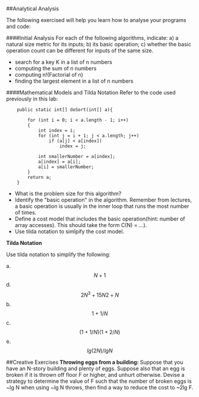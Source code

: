 <script type="text/javascript" src="http://cdn.mathjax.org/mathjax/latest/MathJax.js?config=default"></script>

##Analytical Analysis

The following exercised will help you learn how to analyse your programs and code:

####Initial Analysis
For each of the following algorithms, indicate:
a) a natural size metric for its inputs;
b) its basic operation;
c) whether the basic operation count can be different for inputs of the same size.

- search for a key K in a list of n numbers
- computing the sum of n numbers
- computing n!(Factorial of n)
- finding the largest element in a list of n numbers

####Mathematical Models and Tilda Notation
Refer to the code used previously in this lab:
~~~
	public static int[] doSort(int[] a){

        for (int i = 0; i < a.length - 1; i++)
        {
            int index = i;
            for (int j = i + 1; j < a.length; j++)
                if (a[j] < a[index])
                    index = j;

            int smallerNumber = a[index];
            a[index] = a[i];
            a[i] = smallerNumber;
        }
        return a;
    }
~~~
- What is the problem size for this algorithm?
- Identify the "basic operation" in the algorithm. Remember from lectures, a basic operation is usually in the inner loop that runs the most number of times.
- Define a cost model that includes the basic operation(hint: number of array accesses). This should take the form C(N) = ...).
- Use tilda notation to simlpify the cost model.

**Tilda Notation**

Use tilda notation to simplify the following:

a. $$N + 1$$
d. $$2N^3  + 15 N 2 + N$$
b. $$1 + 1/N$$
c. $$(1 + 1/N )(1 + 2/N )$$
e. $$lg(2N )/lg N$$

##Creative Exercises
**Throwing eggs from a building:** Suppose that you have an N-story building and
plenty of eggs. Suppose also that an egg is broken if it is thrown off floor F or higher,
and unhurt otherwise. Devise a strategy to determine the value of F such that the
number of broken eggs is ~lg N when using ~lg N throws, then find a way to reduce the
cost to ~2lg F.
